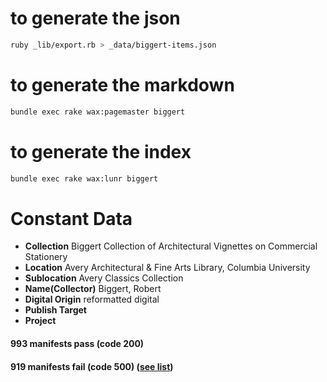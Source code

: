 # to generate the json
```bash
ruby _lib/export.rb > _data/biggert-items.json
```

# to generate the markdown
```bash
bundle exec rake wax:pagemaster biggert
```

# to generate the index
```bash
bundle exec rake wax:lunr biggert
```

# Constant Data
* **Collection** Biggert Collection of Architectural Vignettes on Commercial Stationery
* **Location** Avery Architectural & Fine Arts Library, Columbia University
* **Sublocation** Avery Classics Collection
* **Name(Collector)** Biggert, Robert
* **Digital Origin** reformatted digital
* **Publish Target**
* **Project**

#### 993 manifests pass (code 200)
#### 919 manifests fail (code 500) ([see list](missing.yml))

